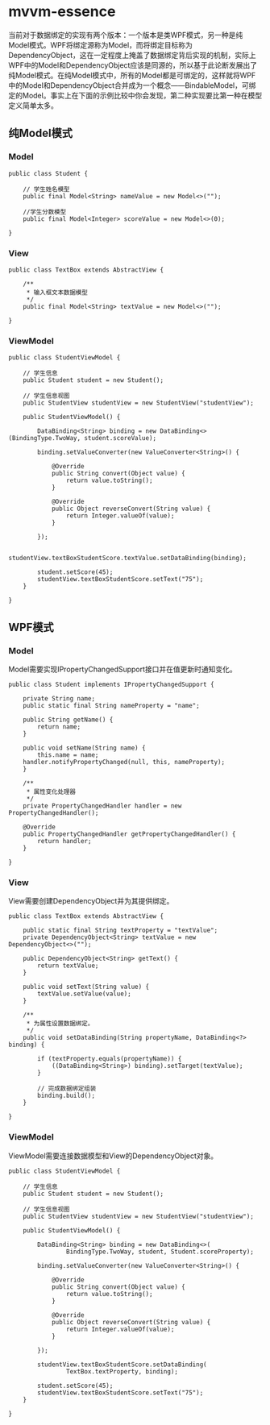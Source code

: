 # mvvm-essence

当前对于数据绑定的实现有两个版本：一个版本是类WPF模式，另一种是纯Model模式。WPF将绑定源称为Model，而将绑定目标称为DependencyObject，这在一定程度上掩盖了数据绑定背后实现的机制，实际上WPF中的Model和DependencyObject应该是同源的，所以基于此论断发展出了纯Model模式。在纯Model模式中，所有的Model都是可绑定的，这样就将WPF中的Model和DependencyObject合并成为一个概念——BindableModel，可绑定的Model。事实上在下面的示例比较中你会发现，第二种实现要比第一种在模型定义简单太多。

## 纯Model模式

### Model

```
public class Student {

    // 学生姓名模型
    public final Model<String> nameValue = new Model<>("");

    //学生分数模型
    public final Model<Integer> scoreValue = new Model<>(0);

}
```

### View

```
public class TextBox extends AbstractView {

    /**
     * 输入框文本数据模型
     */
    public final Model<String> textValue = new Model<>("");

}
```


### ViewModel

```
public class StudentViewModel {

    // 学生信息
    public Student student = new Student();

    // 学生信息视图
    public StudentView studentView = new StudentView("studentView");

    public StudentViewModel() {

        DataBinding<String> binding = new DataBinding<>(BindingType.TwoWay, student.scoreValue);

        binding.setValueConverter(new ValueConverter<String>() {

            @Override
            public String convert(Object value) {
                return value.toString();
            }

            @Override
            public Object reverseConvert(String value) {
                return Integer.valueOf(value);
            }

        });

        studentView.textBoxStudentScore.textValue.setDataBinding(binding);

        student.setScore(45);
        studentView.textBoxStudentScore.setText("75");
    }

}
```

## WPF模式

### Model

Model需要实现IPropertyChangedSupport接口并在值更新时通知变化。

```
public class Student implements IPropertyChangedSupport {

    private String name;
    public static final String nameProperty = "name";

    public String getName() {
        return name;
    }

    public void setName(String name) {
        this.name = name;
	handler.notifyPropertyChanged(null, this, nameProperty);
    }

    /**
     * 属性变化处理器
     */
    private PropertyChangedHandler handler = new PropertyChangedHandler();

    @Override
    public PropertyChangedHandler getPropertyChangedHandler() {
        return handler;
    }

}
```

### View 

View需要创建DependencyObject并为其提供绑定。

```
public class TextBox extends AbstractView {

    public static final String textProperty = "textValue";
    private DependencyObject<String> textValue = new DependencyObject<>("");

    public DependencyObject<String> getText() {
        return textValue;
    }

    public void setText(String value) {
        textValue.setValue(value);
    }

    /**
     * 为属性设置数据绑定。
     */
    public void setDataBinding(String propertyName, DataBinding<?> binding) {

        if (textProperty.equals(propertyName)) {
            ((DataBinding<String>) binding).setTarget(textValue);
        }

        // 完成数据绑定组装
        binding.build();
    }

}
```

### ViewModel

ViewModel需要连接数据模型和View的DependencyObject对象。

```
public class StudentViewModel {

    // 学生信息
    public Student student = new Student();

    // 学生信息视图
    public StudentView studentView = new StudentView("studentView");

    public StudentViewModel() {

        DataBinding<String> binding = new DataBinding<>(
                BindingType.TwoWay, student, Student.scoreProperty);

        binding.setValueConverter(new ValueConverter<String>() {

            @Override
            public String convert(Object value) {
                return value.toString();
            }

            @Override
            public Object reverseConvert(String value) {
                return Integer.valueOf(value);
            }

        });

        studentView.textBoxStudentScore.setDataBinding(
                TextBox.textProperty, binding);
		
        student.setScore(45);
        studentView.textBoxStudentScore.setText("75");
    }

}
```
